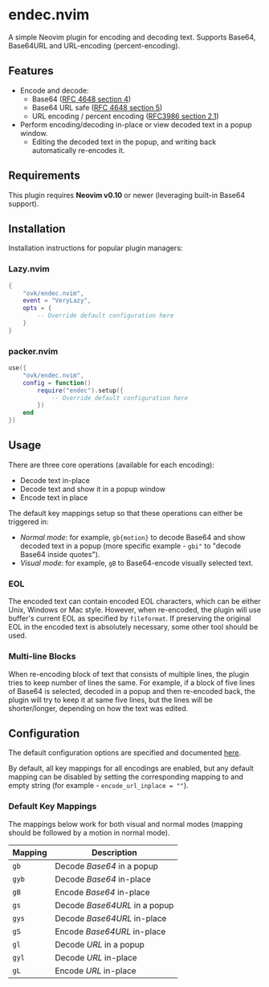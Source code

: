 # endec.nvim

A simple Neovim plugin for encoding and decoding text.
Supports Base64, Base64URL and URL-encoding (percent-encoding).

## Features

- Encode and decode:
  - Base64 ([RFC 4648 section 4](https://datatracker.ietf.org/doc/html/rfc4648#section-4))
  - Base64 URL safe ([RFC 4648 section 5](https://datatracker.ietf.org/doc/html/rfc4648#section-5))
  - URL encoding / percent encoding ([RFC3986 section 2.1](https://datatracker.ietf.org/doc/html/rfc3986#section-2.1))
- Perform encoding/decoding in-place or view decoded text in a popup window.
    - Editing the decoded text in the popup, and writing back automatically re-encodes it.

## Requirements

This plugin requires **Neovim v0.10** or newer (leveraging built-in Base64 support).

## Installation

Installation instructions for popular plugin managers:

### Lazy.nvim
```lua
{
    "ovk/endec.nvim",
    event = "VeryLazy",
    opts = {
        -- Override default configuration here
    }
}
```

### packer.nvim

```lua
use({
    "ovk/endec.nvim",
    config = function()
        require("endec").setup({
            -- Override default configuration here
        })
    end
})
```

## Usage

There are three core operations (available for each encoding):

- Decode text in-place
- Decode text and show it in a popup window
- Encode text in place

The default key mappings setup so that these operations can either be triggered in:

- *Normal mode*: for example, `gb{motion}` to decode Base64 and show decoded text in a popup (more specific example - `gbi"` to "decode Base64 inside quotes").
- *Visual mode*: for example, `gB` to Base64-encode visually selected text.

### EOL

The encoded text can contain encoded EOL characters, which can be either Unix, Windows or Mac style.
However, when re-encoded, the plugin will use buffer's current EOL as specified by `fileformat`.
If preserving the original EOL in the encoded text is absolutely necessary, some other tool should be used.

### Multi-line Blocks

When re-encoding block of text that consists of multiple lines, the plugin tries to keep number of lines the same.
For example, if a block of five lines of Base64 is selected, decoded in a popup and then re-encoded back,
the plugin will try to keep it at same five lines, but the lines will be shorter/longer, depending on how the text was edited.

## Configuration

The default configuration options are specified and documented [here](https://github.com/ovk/endec.nvim/blob/main/lua/endec/config.lua).

By default, all key mappings for all encodings are enabled, but any default mapping can be disabled by setting the corresponding mapping to and empty string
(for example - `encode_url_inplace = ""`).

### Default Key Mappings

The mappings below work for both visual and normal modes (mapping should be followed by a motion in normal mode).

| Mapping | Description |
| --- | --- |
| `gb` | Decode *Base64* in a popup |
| `gyb` | Decode *Base64* in-place |
| `gB` | Encode *Base64* in-place |
| `gs` | Decode *Base64URL* in a popup |
| `gys` | Decode *Base64URL* in-place |
| `gS` | Encode *Base64URL* in-place |
| `gl` | Decode *URL* in a popup |
| `gyl` | Decode *URL* in-place |
| `gL` | Encode *URL* in-place |

